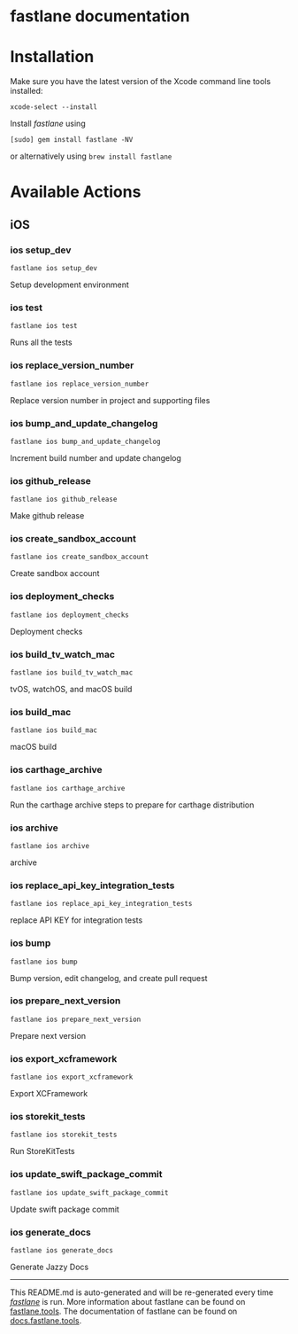 fastlane documentation
================
# Installation

Make sure you have the latest version of the Xcode command line tools installed:

```
xcode-select --install
```

Install _fastlane_ using
```
[sudo] gem install fastlane -NV
```
or alternatively using `brew install fastlane`

# Available Actions
## iOS
### ios setup_dev
```
fastlane ios setup_dev
```
Setup development environment
### ios test
```
fastlane ios test
```
Runs all the tests
### ios replace_version_number
```
fastlane ios replace_version_number
```
Replace version number in project and supporting files
### ios bump_and_update_changelog
```
fastlane ios bump_and_update_changelog
```
Increment build number and update changelog
### ios github_release
```
fastlane ios github_release
```
Make github release
### ios create_sandbox_account
```
fastlane ios create_sandbox_account
```
Create sandbox account
### ios deployment_checks
```
fastlane ios deployment_checks
```
Deployment checks
### ios build_tv_watch_mac
```
fastlane ios build_tv_watch_mac
```
tvOS, watchOS, and macOS build
### ios build_mac
```
fastlane ios build_mac
```
macOS build
### ios carthage_archive
```
fastlane ios carthage_archive
```
Run the carthage archive steps to prepare for carthage distribution
### ios archive
```
fastlane ios archive
```
archive
### ios replace_api_key_integration_tests
```
fastlane ios replace_api_key_integration_tests
```
replace API KEY for integration tests
### ios bump
```
fastlane ios bump
```
Bump version, edit changelog, and create pull request
### ios prepare_next_version
```
fastlane ios prepare_next_version
```
Prepare next version
### ios export_xcframework
```
fastlane ios export_xcframework
```
Export XCFramework
### ios storekit_tests
```
fastlane ios storekit_tests
```
Run StoreKitTests
### ios update_swift_package_commit
```
fastlane ios update_swift_package_commit
```
Update swift package commit
### ios generate_docs
```
fastlane ios generate_docs
```
Generate Jazzy Docs

----

This README.md is auto-generated and will be re-generated every time [_fastlane_](https://fastlane.tools) is run.
More information about fastlane can be found on [fastlane.tools](https://fastlane.tools).
The documentation of fastlane can be found on [docs.fastlane.tools](https://docs.fastlane.tools).

